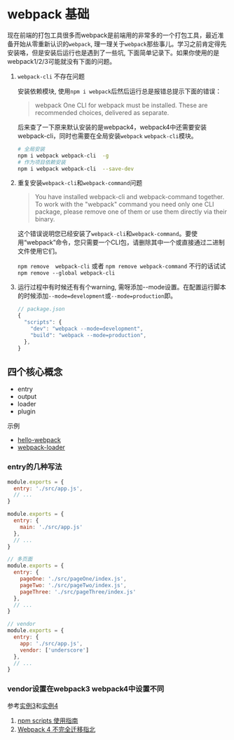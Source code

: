 # webpack 基础

现在前端的打包工具很多而webpack是前端用的非常多的一个打包工具，最近准备开始从零重新认识的`webpack`, 理一理关于`webpack`那些事儿。学习之前肯定得先安装咯，但是安装后运行也是遇到了一些坑, 下面简单记录下。如果你使用的是webpack1/2/3可能就没有下面的问题。

1. `webpack-cli` 不存在问题

    安装依赖模块, 使用`npm i webpack`后然后运行总是报错总提示下面的错误：
    > webpack One CLI for webpack must be installed. These are recommended choices, delivered as separate.

    后来查了一下原来默认安装的是webpack4，webpack4中还需要安装webpack-cli，同时也需要在全局安装`webpack` `webpack-cli`模块。

    ```bash
    # 全局安装
    npm i webpack webpack-cli  -g
    # 作为项目依赖安装
    npm i webpack webpack-cli  --save-dev
    ```

2. 重复安装`webpack-cli`和`webpack-command`问题
   > You have installed webpack-cli and webpack-command together. To work with the "webpack" command you need only one CLI package, please remove one of them or use them directly via their binary.

   这个错误说明您已经安装了`webpack-cli`和`webpack-command`。要使用“webpack”命令，您只需要一个CLI包，请删除其中一个或直接通过二进制文件使用它们。

   `npm remove  webpack-cli` 或者 `npm remove webpack-command` 不行的话试试 `npm remove --global webpack-cli`

3. 运行过程中有时候还有有个warning, 需呀添加--mode设置。在配置运行脚本的时候添加`--mode=development`或`--mode=production`即。

    ```javascript
    // package.json
    {
      "scripts": {
        "dev": "webpack --mode=development",
        "build": "webpack --mode=production",
      },
    }
    ```

## 四个核心概念

+ entry
+ output
+ loader
+ plugin

示例

+ [hello-webpack](./case/hello-webpack/READEME.md)
+ [webpack-loader](./case/loader/READEME.md)

### entry的几种写法

```javascript
module.exports = {
  entry: './src/app.js',
  // ...
}

module.exports = {
  entry: {
    main: './src/app.js'
  },
  // ...
}

// 多页面
module.exports = {
  entry: {
    pageOne: './src/pageOne/index.js',
    pageTwo: './src/pageTwo/index.js',
    pageThree: './src/pageThree/index.js'
  },
  // ...
}

// vendor
module.exports = {
  entry: {
    app: './src/app.js',
    vendor: ['underscore']
  },
  // ...
}
```

### vendor设置在webpack3 webpack4中设置不同

参考[实例3](./case/vendor-webpack3/READEME.md)和[实例4](./case/vendor-webpack4/READEME.md)


1. [npm scripts 使用指南](http://www.ruanyifeng.com/blog/2016/10/npm_scripts.html)
2. [Webpack 4 不完全迁移指北](https://github.com/dwqs/blog/issues/60)